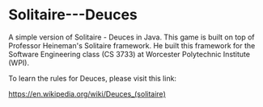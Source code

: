 # Solitaire---Deuces
A simple version of Solitaire - Deuces in Java. This game is built on top of Professor Heineman's Solitaire framework. He built this framework for the Software Engineering class (CS 3733) at Worcester Polytechnic Institute (WPI).

To learn the rules for Deuces, please visit this link:

https://en.wikipedia.org/wiki/Deuces_(solitaire)
